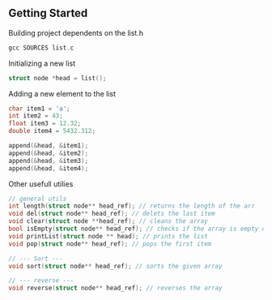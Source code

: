 

## Getting Started

Building project dependents on the list.h
```c
gcc SOURCES list.c
```

Initializing a new list

```c
struct node *head = list();
```

Adding a new element to the list
```c
char item1 = 'a';
int item2 = 43;
float item3 = 12.32;
double item4 = 5432.312;

append(&head, &item1);
append(&head, &item2);
append(&head, &item3);
append(&head, &item4);
```

Other usefull utilies
```c
// general utils
int length(struct node** head_ref); // returns the length of the arr
void del(struct node** head_ref); // delets the last item
void clear(struct node **head_ref); // cleans the array
bool isEmpty(struct node** head_ref); // checks if the array is empty or not
void printList(struct node ** head); // prints the list
void pop(struct node** head_ref); // pops the first item

// --- Sort ---
void sort(struct node** head_ref); // sorts the given array

// --- reverse ---
void reverse(struct node** head_ref); // reverses the array
```

